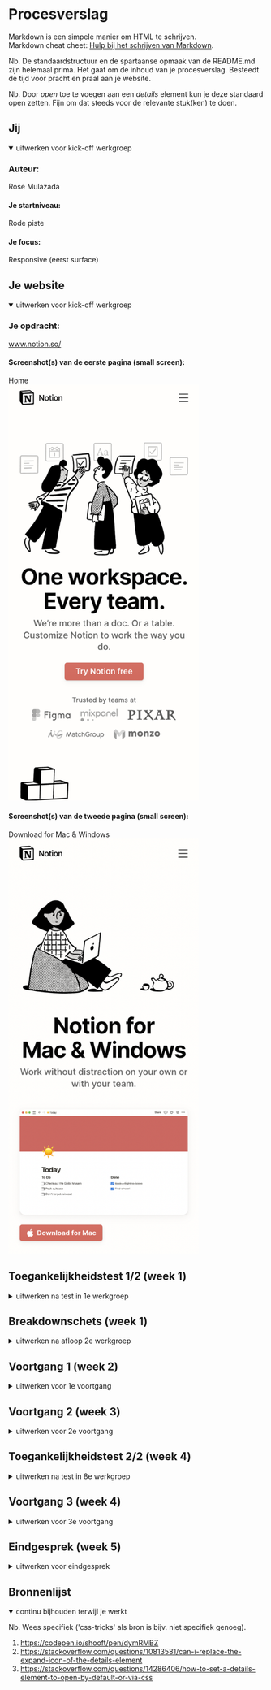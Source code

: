 # Procesverslag
Markdown is een simpele manier om HTML te schrijven.  
Markdown cheat cheet: [Hulp bij het schrijven van Markdown](https://github.com/adam-p/markdown-here/wiki/Markdown-Cheatsheet).

Nb. De standaardstructuur en de spartaanse opmaak van de README.md zijn helemaal prima. Het gaat om de inhoud van je procesverslag. Besteedt de tijd voor pracht en praal aan je website.

Nb. Door *open* toe te voegen aan een *details* element kun je deze standaard open zetten. Fijn om dat steeds voor de relevante stuk(ken) te doen.





## Jij

<details open>
  <summary>uitwerken voor kick-off werkgroep</summary>

### Auteur:

Rose Mulazada

#### Je startniveau:

Rode piste

#### Je focus:

Responsive (eerst surface)

</details>





## Je website

<details open>
  <summary>uitwerken voor kick-off werkgroep</summary>

  ### Je opdracht:
  www.notion.so/

  #### Screenshot(s) van de eerste pagina (small screen): 
  Home  
 <img src="readme-images/SS-2.2.png" width="375px" alt="omschrijving van de pagina">

  #### Screenshot(s) van de tweede pagina (small screen):
  Download for Mac & Windows
<img src="readme-images/SS-2.1.png" width="375px" alt="omschrijving van de pagina">
 
</details>



## Toegankelijkheidstest 1/2 (week 1)

<details>
  <summary>uitwerken na test in 1e werkgroep</summary>

  ### Bevindingen
  Lijst met je bevindingen die in de test naar voren kwamen:

  #### Screenreader
  Ik merkte gelijk dat sommige afbeeldingen niet worden opgelezen door de screenreader. Niet vanzelf, en ook niet met muis en toetsenbord. Ik heb er gelijk dus een puntje van gemaakt om ervoor te zorgen dat dit bij mij wel kan. Het blijkt dat er geen alt tekst staat bij de afbeeldingen en dat de rede is dat dit niet gebeurt. De website was voor de rest prima te navigeren.


  #### Muis en Toetsenbord 
  Hier korte omschrijving (met indien nodig afbeeldingen)
Zoals ik al heb gezegd werden foto's ook niet opgelezen met een muis en toetsenbord. Ook als ik erop probeerde te klikken deed dit niks. Ook worden de foto's voorgelezen voor de tekst wat niet heel fijn is voor mensen met een beperking. Belangrijke foto's worden ook niet opgelezen, denk bijvoorbeeld aan de 'trusted by' sectie waar er logo's staan van bedrijven die Notion gebruiken. Maar het wordt niet opgelezen.

  #### Overig

De motoriek en visuele testen hadden we deze week niet gedaan.

</details>



## Breakdownschets (week 1)

<details>
  <summary>uitwerken na afloop 2e werkgroep</summary>

  ### de hele pagina: 
  <img src="readme-images/breakdown-schets.png" width="375px" alt="breakdown van de hele pagina">

  ### dynamisch deel (bijv menu): 
  <img src="readme-images/SS-menu.png" width="375px" alt="breakdown van een dynamisch deel">

</details>





## Voortgang 1 (week 2)

<details>
  <summary>uitwerken voor 1e voortgang</summary>

  ### Stand van zaken
  hier dit ging goed & dit was lastig (neem ook screenshots op van delen van je website en code)


  ### Agenda voor meeting
  samen met je groepje opstellen

We hadden eigenlijk niet heel specifieke punten die we wilden behandelen tijdens deze meeting, dus hebben we in de tabel vooral staan dat we vragen hadden over hoe we bepaalde dingen konden aanpakken.

  ### Verslag van meeting
  hier na afloop snel de uitkomsten van de meeting vastleggen

  - Ik had wat moeite met de navigatie bar: het bleek eerst alsof je er niet doorheen kon met een screenreader op de standaard website. Hij opent het ook niet zelf, wat eigenlijk wel goed is. Maar ik kwam er toen achter hoe ik het kon openen, ik begreep de screenreader niet helemaal.
- Ik had verder niet heel veel vragen - het ging vooral over mijn figure, ik kreeg hem niet zoals de website omdat elke foto een andere grootte hadden.


</details>





## Voortgang 2 (week 3)

<details>
  <summary>uitwerken voor 2e voortgang</summary>

  ### Stand van zaken
  hier dit ging goed & dit was lastig (neem ook screenshots op van delen van je website en code)


  ### Agenda voor meeting
  samen met je groepje opstellen

Bij deze les hadden we het anders aangepakt - we hadden niet meer gesprekken per groepjes maar gewoon een normale les waarbij we naar de studentassisten toe konden als we hen nodig hadden. Ik had eigenlijk niet veel vragen en dit kwam vooral omdat ik had besloten om te wisselen van surface naar responsive, oftewel ik moest opnieuw beginnen..

  ### Verslag van meeting
  - Uiteindelijk toen ik verder kwam met mijn website kwam ik bij een aantal delen met Javascript. Ik heb toen aan de docent gevraagd hoe het hiermee zat, en hij vertelde me onderanderen dat ik hidden attributes en on scroll kan gebruiken.

</details>





## Toegankelijkheidstest 2/2 (week 4)

<details>
  <summary>uitwerken na test in 8e werkgroep</summary>

  ### Bevindingen
  Ik was vooral bezig met ervoor zorgen dat alle images als laatst gelezen werden met de screenreader. Ook hield ik rekening dat het mogelijk was om door de website heen te gaan met een screenreader.

  #### Screenreader
  Ik had hier nog een keer gekeken naar het menu en de afbeeldingen. Ik dacht eerst dat het menu niet opgelezen kon worden, maar blijkbaar wist ik gewoon niet hoe ik de screenreader juist moest gebruiken.. maar het probleem met de foto's bleef hetzelde. Ik kon verder niets meer vinden.


  #### Muis en Toetsenbord 
  Hier had ik ook niet meer gevonden. 


  #### Motoriek (shocks, elastiekjes)
  Het was best lastig om bij het hamburgermenu te komen, maar dat was alsnog te doen. Omdat er niet veel content om mijn pagina's waren om mee te interacteren was er ook niet heel veel bruikbaars dat ik kon veranderen.


  #### Visueel (brillen, contrast, kleurenblind, dark/light). 
  Mijn website heeft over het algemeen best wel een hoog contrast en weinig kleuren (grijs, wit, zwart, salmon). Alleen de grijze tekst kan lastig te lezen zijn als je contrast lastig kunt zien.

</details>





## Voortgang 3 (week 4)

<details>
  <summary>uitwerken voor 3e voortgang</summary>

  ### Stand van zaken
  In deze les liet ik zien dat ik veel verder was in mijn responsive en ik begon het echt te snappen. Ik zat alleen teveel aan de details waardoor ik best traag was en achterviel.


  ### Agenda voor meeting
  Eigenlijk wou ik in deze les vooral zelfstandig aan de slag en vragen stellen waar nodig.

  ### Verslag van meeting
  hier na afloop snel de uitkomsten van de meeting vastleggen

  - De docent kwam langs en vroeg of ik hulp nodig had. Ik vroeg toen over een onderdeel van de website met javascript (dat ik uiteindelijk niet heb gemaakt) en of dat telde als een micro-interactie. Hij telde wel maar het hamburgermenu telt ook, dus heb ik die uiteindelijk gemaakt, vooral ook omdat het belangrijker was.
</details>





## Eindgesprek (week 5)

<details>
  <summary>uitwerken voor eindgesprek</summary>

  ### Je uitkomst - karakteristiek screenshots:
  <img src="readme-images/result1.png" width="375px" alt="uitomst opdracht 1">
<img src="readme-images/result2.png" width="375px" alt="uitomst opdracht 1">
<img src="readme-images/result3.png" width="375px" alt="uitomst opdracht 1">

  ### Dit ging goed/Heb ik geleerd: 
  Korte omschrijving met plaatjes

  <img src="readme-images/result2.png" width="375px" alt="top">
  Vooral responsive ging goed, en daarbij bedoel ik vooral hoe de tekst boven de grote afbeelding komt te staan in de mobile versie. Ik heb tijdens dit vak responsive onder de knie gekregen met flexbox waar ik eigenlijk in de eerste instantie niks van begreep.
  <img src="readme-images/result4.png" width="375px" alt="uitomst opdracht 1">
  Verder ben ik ook trots op de overgang van een 'normaal' desktop menu naar het hamburgermenu en hoe ik dat met javascript heb gedaan met de toggle.


  ### Dit was lastig/Is niet gelukt:
  Korte omschrijving met plaatjes

  <img src="readme-images/result4.png" width="375px" alt="bummer">
  Ookal ben ik trots op het hamburgermenu, het is me niet gelukt om 1 functie te schrijven waarmee ik alle details open maak. Ik heb hiervoor helaas aparte functies per details element, wat ook werkt maar het kan zeker eenvoudiger.
  <img src="readme-images/JSstruggle.png" width="375px" alt="uitomst opdracht 1">
  Dit is het onderdeel van de site die ik graag wou proberen met javascript maar waar ik uiteindelijk niet aan toe ben gekomen. Ik denk dat ik het wel had kunnen doen.
</details>





## Bronnenlijst

<details open>
  <summary>continu bijhouden terwijl je werkt</summary>

  Nb. Wees specifiek ('css-tricks' als bron is bijv. niet specifiek genoeg).

  1. https://codepen.io/shooft/pen/dymRMBZ
2. https://stackoverflow.com/questions/10813581/can-i-replace-the-expand-icon-of-the-details-element
3. https://stackoverflow.com/questions/14286406/how-to-set-a-details-element-to-open-by-default-or-via-css

</details>